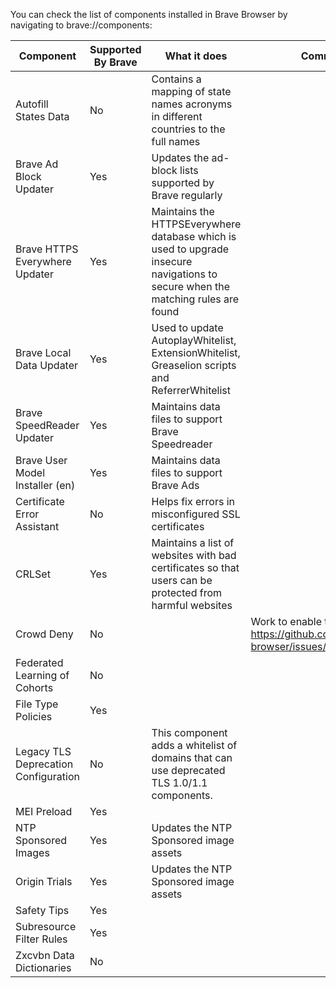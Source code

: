 You can check the list of components installed in Brave Browser by navigating to brave://components:

| Component                 | Supported By Brave     | What it does  | Comments      |
| ------------------------- | ---------------------- | ------------- | ------------- |
| Autofill States Data      | No           | Contains a mapping of state names acronyms in different countries to the full names |               |
| Brave Ad Block Updater    | Yes           | Updates the ad-block lists supported by Brave regularly |               |
| Brave HTTPS Everywhere Updater      | Yes           | Maintains the HTTPSEverywhere database which is used to upgrade insecure navigations to secure when the matching rules are found |               |
| Brave Local Data Updater  | Yes                    | Used to update AutoplayWhitelist, ExtensionWhitelist, Greaselion scripts and ReferrerWhitelist  |               |
| Brave SpeedReader Updater      | Yes           | Maintains data files to support Brave Speedreader |               |
| Brave User Model Installer (en)      | Yes           | Maintains data files to support Brave Ads  |               |
| Certificate Error Assistant      | No           | Helps fix errors in misconfigured SSL certificates |               |
| CRLSet      | Yes           | Maintains a list of websites with bad certificates so that users can be protected from harmful websites  |               |
| Crowd Deny      | No           |  | Work to enable tracked here: https://github.com/brave/brave-browser/issues/10280               |
| Federated Learning of Cohorts      | No           |  |               |
| File Type Policies      | Yes           |  |               |
| Legacy TLS Deprecation Configuration | No           | This component adds a whitelist of domains that can use deprecated TLS 1.0/1.1 components.  |               |
| MEI Preload      | Yes           |  |               |
| NTP Sponsored Images      | Yes           | Updates the NTP Sponsored image assets |               |
| Origin Trials      | Yes           | Updates the NTP Sponsored image assets |               |
| Safety Tips      | Yes           |  |               |
| Subresource Filter Rules      | Yes           |  |               |
| Zxcvbn Data Dictionaries      | No           |  |               |